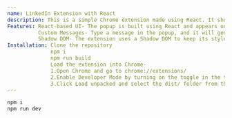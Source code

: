 ```yaml
---
name: LinkedIn Extension with React
description: This is a simple Chrome extension made using React. It shows a popup (modal) on LinkedIn pages when user focuses on a text box, where users can input some text and generate a response. It then inserts the response directly into the LinkedIn message box.
Features: React-based UI- The popup is built using React and appears on LinkedIn when you click in the message box.
          Custom Messages- Type a message in the popup, and it will generate and insert a response for you.
          Shadow DOM- The extension uses a Shadow DOM to keep its styles and scripts separate from the LinkedIn page, so nothing gets mixed up.
Installation: Clone the repository 
              npm i
              npm run build
              Load the extension into Chrome-
              1.Open Chrome and go to chrome://extensions/
              2.Enable Developer Mode by turning on the toggle in the top-right corner.
              3.Click Load unpacked and select the dist/ folder from the project.
---
```


```sh
npm i
npm run dev
```
